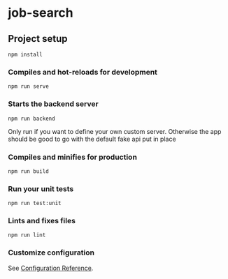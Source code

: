 # job-search

## Project setup

```
npm install
```

### Compiles and hot-reloads for development

```
npm run serve
```

### Starts the backend server

```
npm run backend
```

Only run if you want to define your own custom server. Otherwise the app should be good to go with the default fake api put in place

### Compiles and minifies for production

```
npm run build
```

### Run your unit tests

```
npm run test:unit
```

### Lints and fixes files

```
npm run lint
```

### Customize configuration

See [Configuration Reference](https://cli.vuejs.org/config/).
